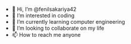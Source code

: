 - 👋 Hi, I’m @fenilsakariya42
- 👀 I’m interested in coding
- 🌱 I’m currently learning computer engineering
- 💞️ I’m looking to collaborate on my life
- 📫 How to reach me anyone

<!---
fenilsakariya24/fenilsakariya24 is a ✨ special ✨ repository because its `README.md` (this file) appears on your GitHub profile.
You can click the Preview link to take a look at your changes.
--->
